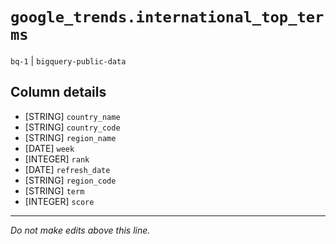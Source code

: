 # `google_trends.international_top_terms`
`bq-1` | `bigquery-public-data`

## Column details
* [STRING]    `country_name`
* [STRING]    `country_code`
* [STRING]    `region_name`
* [DATE]      `week`
* [INTEGER]   `rank`
* [DATE]      `refresh_date`
* [STRING]    `region_code`
* [STRING]    `term`
* [INTEGER]   `score`

-------------------------------------------------------------------------------
*Do not make edits above this line.*
